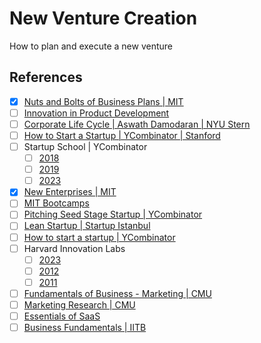 # New Venture Creation

How to plan and execute a new venture

## References

- [x] [Nuts and Bolts of Business Plans | MIT](https://www.youtube.com/playlist?list=PLUl4u3cNGP61x5b_88idmqeRdPULQjGnv)
- [ ] [Innovation in Product Development](https://www.youtube.com/playlist?list=PLCCFEE86510E2D747)
- [ ] [Corporate Life Cycle | Aswath Damodaran | NYU Stern](https://www.youtube.com/playlist?list=PLUkh9m2BorqlpbJBd26UEawPHk0k9y04_)
- [ ] [How to Start a Startup | YCombinator | Stanford](https://www.youtube.com/playlist?list=PL5q_lef6zVkaTY_cT1k7qFNF2TidHCe-1)
- [ ] Startup School | YCombinator
  - [ ] [2018](https://www.youtube.com/playlist?list=PLQ-uHSnFig5NVnJ_cLWM7dLuMQRDeekoX)
  - [ ] [2019](https://www.youtube.com/playlist?list=PLQ-uHSnFig5OMuEYI4rnNz08BIHxhxdHG)
  - [ ] [2023](https://www.youtube.com/playlist?list=PLQ-uHSnFig5M9fW16o2l35jrfdsxGknNB)
- [x] [New Enterprises | MIT](https://www.youtube.com/playlist?list=PLUl4u3cNGP63CLq-GxVm4VSr-0iKAS-07)
- [ ] [MIT Bootcamps](https://www.youtube.com/@MITBootcamps/playlists)
- [ ] [Pitching Seed Stage Startup | YCombinator](https://www.youtube.com/watch?v=lw2X3PxKlAY)
- [ ] [Lean Startup |  Startup Istanbul](https://www.youtube.com/watch?v=G-wwOK4X0lc)
- [ ] [How to start a startup | YCombinator](https://www.youtube.com/watch?v=Pg72m3CjuK4)
- [ ] Harvard Innovation Labs
	- [ ] [2023](https://www.youtube.com/playlist?list=PLxpB5Hi17Tp2cAs_OoRZSHqohHJhy9AWo)
	- [ ] [2012](https://www.youtube.com/playlist?list=PLxpB5Hi17Tp1QSXJhyJEH1dJlWEct_81q)
	- [ ] [2011](https://www.youtube.com/playlist?list=PLCF4855C459EA4811)
- [ ] [Fundamentals of Business - Marketing | CMU](https://www.youtube.com/playlist?list=PLmXNcJ-VjBYpoYF6fBXgfbIt5hvKG8r3W)
- [ ] [Marketing Research | CMU](https://www.youtube.com/playlist?list=PLmXNcJ-VjBYpwk2UylXglwY1Vq6aYFz3B)
- [ ] [Essentials of SaaS](https://www.youtube.com/playlist?list=PLZDZwPWTxRmERsB1gyJihZAtSxwbdvU_m)
- [ ] [Business Fundamentals | IITB](https://www.youtube.com/playlist?list=PLOzRYVm0a65fe9_dKp8AzsmTgbImtX1DR)